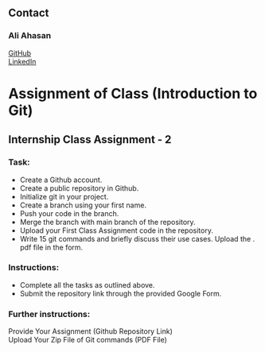 ## Contact

### Ali Ahasan
[GitHub](https://github.com/AARdacca)  
[LinkedIn](https://www.linkedin.com/in/aliahasanraiyan/)


# Assignment of Class (Introduction to Git)

## Internship Class Assignment - 2

### Task:

* Create a Github account.
* Create a public repository in Github.
* Initialize git in your project.
* Create a branch using your first name.
* Push your code in the branch.
* Merge the branch with main branch of the repository.
* Upload your First Class Assignment code in the repository.
* Write 15 git commands and briefly discuss their use cases. Upload the . pdf file in the form. 

### Instructions:

* Complete all the tasks as outlined above.
* Submit the repository link through the provided Google Form.

### Further instructions:

Provide Your Assignment (Github Repository Link)  
Upload Your Zip File of Git commands (PDF File)
